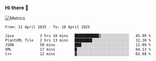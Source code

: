 ### Hi there 👋

![Metrics](https://github.com/radoapx/radoapx/blob/main/github-metrics.svg)

<!--START_SECTION:waka-->

```txt
From: 11 April 2025 - To: 18 April 2025

Java            3 hrs 10 mins   ███████████▒░░░░░░░░░░░░░   45.99 %
PlantUML file   2 hrs 13 mins   ████████░░░░░░░░░░░░░░░░░   32.30 %
JSON            50 mins         ███░░░░░░░░░░░░░░░░░░░░░░   12.09 %
XML             17 mins         █░░░░░░░░░░░░░░░░░░░░░░░░   04.13 %
C++             12 mins         ▓░░░░░░░░░░░░░░░░░░░░░░░░   02.98 %
```

<!--END_SECTION:waka-->

<!--
**radoapx/radoapx** is a ✨ _special_ ✨ repository because its `README.md` (this file) appears on your GitHub profile.

Here are some ideas to get you started:

- 🔭 I’m currently working on ...
- 🌱 I’m currently learning ...
- 👯 I’m looking to collaborate on ...
- 🤔 I’m looking for help with ...
- 💬 Ask me about ...
- 📫 How to reach me: ...
- 😄 Pronouns: ...
- ⚡ Fun fact: ...
-->
